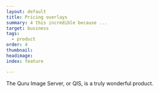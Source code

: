 ```yaml
---
layout: default
title: Pricing overlays
summary: 4 this incredible because ...
target: business
tags:
  - product
order: 4
thumbnail:
headimage:
index: feature

---
```


The Quru Image Server, or QIS, is a truly wonderful product.
